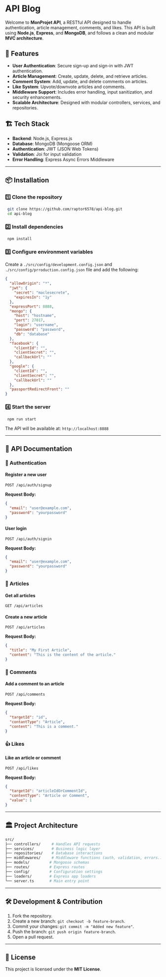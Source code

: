 # API Blog

Welcome to **MonProjet API**, a RESTful API designed to handle authentication, article management, comments, and likes. This API is built using **Node.js**, **Express**, and **MongoDB**, and follows a clean and modular **MVC architecture**.

## 🚀 Features
- **User Authentication**: Secure sign-up and sign-in with JWT authentication.
- **Article Management**: Create, update, delete, and retrieve articles.
- **Comment System**: Add, update, and delete comments on articles.
- **Like System**: Upvote/downvote articles and comments.
- **Middleware Support**: Includes error handling, input sanitization, and security enhancements.
- **Scalable Architecture**: Designed with modular controllers, services, and repositories.

## 🏗️ Tech Stack
- **Backend**: Node.js, Express.js
- **Database**: MongoDB (Mongoose ORM)
- **Authentication**: JWT (JSON Web Tokens)
- **Validation**: Joi for input validation
- **Error Handling**: Express Async Errors Middleware

---

## 📦 Installation

### 1️⃣ Clone the repository
```bash
 git clone https://github.com/raptor6578/api-blog.git
 cd api-blog
```

### 2️⃣ Install dependencies
```bash
 npm install
```

### 3️⃣ Configure environment variables
Create a `./src/config/development.config.json` and `./src/config/prroduction.config.json` file and add the following:
```json
{
  "allowOrigin": "*",
  "jwt": {
    "secret": "maclesecrete",
    "expiresIn": "1y"
  },
  "expressPort": 8888,
  "mongo": {
    "host": "hostname",
    "port": 27017,
    "login": "username",
    "password": "password",
    "db": "database"
  },
  "facebook": {
    "clientId": "",
    "clientSecret": "",
    "callbackUrl": ""
  },
  "google": {
    "clientId": "",
    "clientSecret": "",
    "callbackUrl": ""
  },
  "passportRedirectFront": ""
}
```

### 4️⃣ Start the server
```bash
 npm run start
```
The API will be available at: `http://localhost:8888`

---

## 📖 API Documentation
### 🔐 Authentication
#### Register a new user
```http
POST /api/auth/signup
```
**Request Body:**
```json
{
  "email": "user@example.com",
  "password": "yourpassword"
}
```

#### User login
```http
POST /api/auth/signin
```
**Request Body:**
```json
{
  "email": "user@example.com",
  "password": "yourpassword"
}
```

### 📝 Articles
#### Get all articles
```http
GET /api/articles
```

#### Create a new article
```http
POST /api/articles
```
**Request Body:**
```json
{
  "title": "My First Article",
  "content": "This is the content of the article."
}
```

### 💬 Comments
#### Add a comment to an article
```http
POST /api/comments
```
**Request Body:**
```json
{
  "targetId": "id",
  "contantType": "Article",
  "content": "This is a comment."
}
```

### 👍 Likes
#### Like an article or comment
```http
POST /api/likes
```
**Request Body:**
```json
{
  "targetId": "articleIdOrCommentId",
  "contentType": "Article or Comment",
  "value": 1
}
```

---

## 🏛️ Project Architecture
```bash
src/
├── controllers/     # Handles API requests
├── services/        # Business logic layer
├── repositories/    # Database interactions
├── middlewares/     # Middleware functions (auth, validation, errors...)
├── models/         # Mongoose schemas
├── routes/         # Express routes
├── config/         # Configuration settings
├── loaders/        # Express app loaders
└── server.ts       # Main entry point
```

---

## 🛠️ Development & Contribution
1. Fork the repository.
2. Create a new branch: `git checkout -b feature-branch`.
3. Commit your changes: `git commit -m "Added new feature"`.
4. Push the branch: `git push origin feature-branch`.
5. Open a pull request.

---

## 📜 License
This project is licensed under the **MIT License**.

